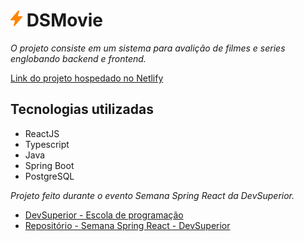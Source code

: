 # ![DevSuperior logo](https://raw.githubusercontent.com/devsuperior/bds-assets/main/ds/devsuperior-logo-small.png) DSMovie

*O projeto consiste em um sistema para avalição de filmes e series englobando backend e frontend.*

[Link do projeto hospedado no Netlify](https://antoniogomes94-dsmovie.netlify.app/)
## Tecnologias utilizadas
- ReactJS
- Typescript
- Java
- Spring Boot
- PostgreSQL

*Projeto feito durante o evento Semana Spring React da DevSuperior.*
- [DevSuperior - Escola de programação](https://devsuperior.com.br)
- [Repositório - Semana Spring React - DevSuperior](https://github.com/devsuperior/sds-dsmovie)




